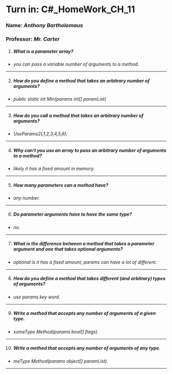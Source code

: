 # **Turn in:** **C#_HomeWork_CH_11**
### **Name:** *Anthony Bartholomaus*
### Professor: *Mr. Carter*

1.  ##### What is a parameter array?
- *you can pass a variable number of arguments to a method.*
---
2.  ##### How do you define a method that takes an arbitrary number of arguments?
- *public static int Min(params int[] paramList)*
---
3.  ##### How do you call a method that takes an arbitrary number of arguments?
- *UseParams2(,1,2,3,4,5,6);*
---
4.  ##### Why can’t you use an array to pass an arbitrary number of arguments to a method?
- *likely it has a fixed amount in memory.*
---
5.  ##### How many parameters can a method have?
- *any number.*
---
6.  ##### Do parameter arguments have to have the same type?
- *no.*
---
7.  ##### What is the difference between a method that takes a parameter argument and one that takes optional arguments?
- *optional is it has a fixed amount, params can have a lot of different.*
---
8.  ##### How do you define a method that takes different (and arbitrary) types of arguments?
- *use params key word.*
---
9.  ##### Write a method that accepts any number of arguments of a given type.
- *someType Method(params bool[] flags).*
---
10. ##### Write a method that accepts any number of arguments of any type.
- *meType Method(params object[] paramList).*
---
